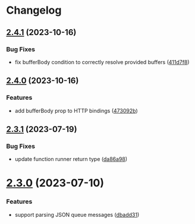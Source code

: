 # Changelog

## [2.4.1](https://github.com/willmorgan/stub-azure-function-context/compare/v2.4.0...v2.4.1) (2023-10-16)


### Bug Fixes

* fix bufferBody condition to correctly resolve provided buffers ([411d7f8](https://github.com/willmorgan/stub-azure-function-context/commit/411d7f89071b8271c5a3b0529aa54cff5e6a1db8))

## [2.4.0](https://github.com/willmorgan/stub-azure-function-context/compare/v2.3.1...v2.4.0) (2023-10-16)


### Features

* add bufferBody prop to HTTP bindings ([473092b](https://github.com/willmorgan/stub-azure-function-context/commit/473092bc8068bb6aa297c5cb777c4d5d9073a632))

## [2.3.1](https://github.com/willmorgan/stub-azure-function-context/compare/v2.3.0...v2.3.1) (2023-07-19)


### Bug Fixes

* update function runner return type ([da86a98](https://github.com/willmorgan/stub-azure-function-context/commit/da86a98b156fe8a303496e9956be5dbfff27fa61))

# [2.3.0](https://github.com/willmorgan/stub-azure-function-context/compare/v2.2.1...v2.3.0) (2023-07-10)


### Features

* support parsing JSON queue messages ([dbadd31](https://github.com/willmorgan/stub-azure-function-context/commit/dbadd31be6356e11bd5107914044f8d39a0a539f))
